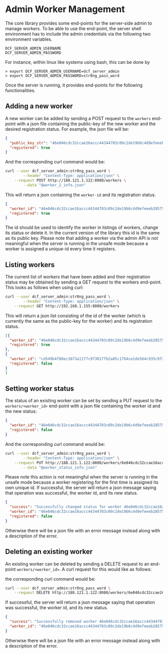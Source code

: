 # Admin Worker Management

The core library provides some end-points for the server-side admin to manage workers. To be able to use the end-point, the server shell environment has to include the admin credentials via the following two environment variables.
```
DCF_SERVER_ADMIN_USERNAME 
DCF_SERVER_ADMIN_PASSWORD
```
For instance, within linux like systems using bash, this can be done by  
```
> export DCF_SERVER_ADMIN_USERNAME=dcf_server_admin
> export DCF_SERVER_ADMIN_PASSWORD=str0ng_pass_word
```
Once the server is running, it provides end-points for the following functionalities.

 
## Adding a new worker

A new worker can be added by sending a POST request to the `workers` end-point with a json file containing the public-key of the new worker and the desired registration status. For example, the json file will be:
```json
{
  "public_key_str": "46e046cdc32ccae16accc44344703c09c2de19b6c4d9efeeeb28575efd47e7d2",
  "registered": true
}
```
And the corresponding curl command would be:
```bash
curl --user dcf_server_admin:str0ng_pass_word \
        --header "Content-Type: application/json" \
	--request POST http://188.121.1.122:8080/workers \
        --data "@worker_2_info.json"
```
This will return a json containing the  `worker-id` and its registration status. 
```json
{
  "worker_id": "46e046cdc32ccae16accc44344703c09c2de19b6c4d9efeeeb28575efd47e7d2",
  "registered": true
}
```
The id should be used to identify the worker in listings of workers, change its status or delete it. In the current version of the library this id is the same as its public key.  Please note that adding a worker via the admin API is not meaningful when the server is running in the unsafe mode because a worker is assigned a unique-id every time it registers. 

## Listing workers

The current list of workers that have been added and their registration status may be obtained by sending a GET request to the workers end-point. This looks as follows when using curl: 
```bash
curl --user dcf_server_admin:str0ng_pass_word \
        --header "Content-Type: application/json" \
	--request GET http://192.168.1.155:8080/workers 
```
This will return a json list consisting of the id of the worker (which is currently the same as the public-key for the worker) and its registration status.
```json
[{
  "worker_id": "46e046cdc32ccae16accc44344703c09c2de19b6c4d9efeeeb28575efd47e7d2",
  "registered": true
},
{
  "worker_id": "cd549b4f88ec1673a1177c973017fb2a85c1764ce1de564c935c9f28462700c4",
  "registered": false
}
]
```


## Setting worker status

The status of an existing worker can be set by sending a PUT request to the `workers/<worker_id>` end-point with a json file containing the worker id and the new status:
```json
{
  "worker_id": "46e046cdc32ccae16accc44344703c09c2de19b6c4d9efeeeb28575efd47e7d2",
  "registered": false
}
```
And the corresponding curl command would be:
```bash
curl --user dcf_server_admin:str0ng_pass_word \
        --header "Content-Type: application/json" \
	--request PUT http://188.121.1.122:8080/workers/6e046cdc32ccae16accc44344703c09c2de19b6c4d9efeeeb28575efd47e7d2 \
        --data "@worker_status_info.json"
```
Please note this action is not meaningful when the server is running in the unsafe mode because a worker registering for the first time is assigned its own unique id. If successful, the server will return a json message saying that operation was successful, the worker id, and its new status.

```json
{
  "success": "Successfully changed status for worker 46e046cdc32ccae16accc44344703c09c2de19b6c4d9efeeeb28575efd47e7d2.",
  "worker_id": "46e046cdc32ccae16accc44344703c09c2de19b6c4d9efeeeb28575efd47e7d2",
  "registered": false
}
```
Otherwise there will be a json file with an error message instead along with a description of the error.


## Deleting an existing worker

An existing worker can be deleted by sending a DELETE request to an end-point `workers/<worker_id>`. A curl request for this would like as follows:

the corresponding curl command would be:
```bash
curl --user dcf_server_admin:str0ng_pass_word \
	--request DELETE http://188.121.1.122:8080/workers/6e046cdc32ccae16accc44344703c09c2de19b6c4d9efeeeb28575efd47e7d2
```
If successful, the server will return a json message saying that operation was successful, the worker id, and its new status.

```json
{
  "success": "Successfully removed worker 46e046cdc32ccae16accc44344703c09c2de19b6c4d9efeeeb28575efd47e7d2.",
  "worker_id": "46e046cdc32ccae16accc44344703c09c2de19b6c4d9efeeeb28575efd47e7d2",
}
```
Otherwise there will be a json file with an error message instead along with a description of the error.

 





 